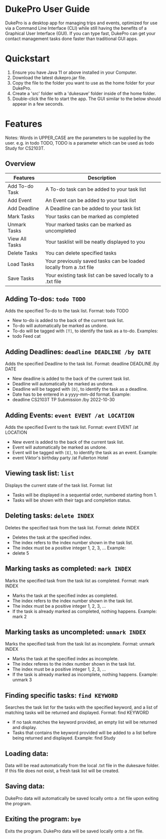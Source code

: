 # DukePro User Guide

DukePro is a desktop app for managing trips and events, optimized for use via a Command Line Interface (CLI) while still having the benefits of a Graphical User Interface (GUI). If you can type fast, DukePro can get your contact management tasks done faster than traditional GUI apps.

# Quickstart
1. Ensure you have Java 11 or above installed in your Computer.
2. Download the latest dukepro.jar file.
3. Copy the file to the folder you want to use as the home folder for your DukePro.
4. Create a 'src' folder with a 'dukesave' folder inside of the home folder.
5. Double-click the file to start the app. The GUI similar to the below should appear in a few seconds.

# Features

Notes: Words in UPPER_CASE are the parameters to be supplied by the user.
e.g. in todo TODO, TODO is a parameter which can be used as todo Study for CS2103T.

## Overview

| Features| Description |
| ------ | ----------- |
| Add To-do Task | A To-do task can be added to your task list |
| Add Event| An Event can be added to your task list |
| Add Deadline| A Deadline can be added to your task list |
| Mark Tasks| Your tasks can be marked as completed |
| Unmark Tasks | Your marked tasks can be marked as uncompleted  |
| View All Tasks| Your tasklist will be neatly displayed to you |
| Delete Tasks | You can delete specified tasks |
| Load Tasks | Your previously saved tasks can be loaded locally from a .txt file |
| Save Tasks| Your existing task list can be saved locally to a .txt file |

## Adding To-dos: `todo TODO`
Adds the specified To-do to the task list.
Format: todo TODO
- New to-do is added to the back of the current task list.
- To-do will automatically be marked as undone.
- To-do will be tagged with `[T]`, to identify the task as a to-do.
Examples:
- todo Feed cat

## Adding Deadlines: `deadline DEADLINE /by DATE`
Adds the specified Deadline to the task list.
Format: deadline DEADLINE /by DATE
- New deadline is added to the back of the current task list.
- Deadline will automatically be marked as undone.
- Deadline will be tagged with `[D]`, to identify the task as a deadline.
- Date has to be entered in a yyyy-mm-dd format.
Example:
- deadline CS2103T TP Submission /by 2022-10-30

## Adding Events: `event EVENT /at LOCATION`
Adds the specified Event to the task list.
Format: event EVENT /at LOCATION
- New event is added to the back of the current task list.
- Event will automatically be marked as undone.
- Event will be tagged with `[E]`, to identify the task as an event.
Example:
- event Viktor's birthday party /at Fullerton Hotel

## Viewing task list: `list`
Displays the current state of the task list.
Format: list
- Tasks will be displayed in a sequential order, numbered starting from 1.
- Tasks will be shown with their tags and completion status.

## Deleting tasks: `delete INDEX`
Deletes the specified task from the task list.
Format: delete INDEX
- Deletes the task at the specified index.
- The index refers to the index number shown in the task list.
- The index must be a positive integer 1, 2, 3, …
Example:
- delete 5

## Marking tasks as completed: `mark INDEX`
Marks the specified task from the task list as completed.
Format: mark INDEX
- Marks the task at the specified index as completed.
- The index refers to the index number shown in the task list.
- The index must be a positive integer 1, 2, 3, ...
- If the task is already marked as completed, nothing happens.
Example:
mark 2

## Marking tasks as uncompleted: `unmark INDEX`
Marks the specified task from the task list as incomplete.
Format: unmark INDEX
- Marks the task at the specified index as incomplete.
- The index referes to the index number shown in the task list.
- The index must be a positive integer 1, 2, 3, ...
- If the task is already marked as incomplete, nothing happens.
Example:
unmark 3

## Finding specific tasks: `find KEYWORD`
Searches the task list for the tasks with the specified keyword, and a list of matching tasks will be returned and displayed.
Format: find KEYWORD
- If no task matches the keyword provided, an empty list will be returned and display.
- Tasks that contains the keyword provided will be added to a list before being returned and displayed.
Example:
find Study

## Loading data:
Data will be read automatically from the local .txt file in the dukesave folder. If this file does not exist, a fresh task list will be created.

## Saving data:
DukePro data will automatically be saved locally onto a .txt file upon exiting the program.

## Exiting the program: `bye`
Exits the program. DukePro data will be saved locally onto a .txt file.
